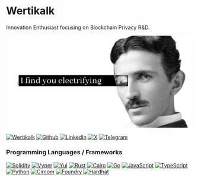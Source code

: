 # Wertikalk

Innovation Enthusiast focusing on Blockchain Privacy R&D.

![Tesla](./assets/cover.png)

[![Wertikalk](https://img.shields.io/badge/Wertikalk-ffffff?style=for-the-badge&logo=Wertikalk)](https://wertikalk.com/)
[![Github](https://img.shields.io/badge/GitHub-181717?style=for-the-badge&logo=github&logoColor=white)](https://github.com/wertikalk)
[![LinkedIn](https://img.shields.io/badge/LinkedIn-0A66C2?style=for-the-badge&logo=linkedin&logoColor=white)](https://www.linkedin.com/in/milos-bojinovic-765010202/)
[![X](https://img.shields.io/badge/X-000000?style=for-the-badge&logo=x&logoColor=white)](https://x.com/wertikalk)
[![Telegram](https://img.shields.io/badge/Telegram-26A5E4?style=for-the-badge&logo=telegram&logoColor=white)](https://t.me/wertikalk)

### Programming Languages / Frameworks

[![Solidity](https://img.shields.io/badge/Solidity-363636?style=for-the-badge&logo=solidity&logoColor=white)](https://docs.soliditylang.org/)
[![Vyper](https://img.shields.io/badge/Vyper-2B2B2B?style=for-the-badge&logo=python&logoColor=white)](https://vyper.readthedocs.io/)
[![Yul](https://img.shields.io/badge/Yul-333333?style=for-the-badge&logo=ethereum&logoColor=white)](https://docs.soliditylang.org/en/latest/yul.html)
[![Rust](https://img.shields.io/badge/Rust-000000?style=for-the-badge&logo=rust&logoColor=white)](https://www.rust-lang.org/)
[![Cairo](https://img.shields.io/badge/Cairo-8B0000?style=for-the-badge&logo=starknet&logoColor=white)](https://www.cairo-lang.org/)
[![Go](https://img.shields.io/badge/Go-00ADD8?style=for-the-badge&logo=go&logoColor=white)](https://golang.org/)
[![JavaScript](https://img.shields.io/badge/JavaScript-F7DF1E?style=for-the-badge&logo=javascript&logoColor=black)](https://developer.mozilla.org/en-US/docs/Web/JavaScript)
[![TypeScript](https://img.shields.io/badge/TypeScript-3178C6?style=for-the-badge&logo=typescript&logoColor=white)](https://www.typescriptlang.org/)
[![Python](https://img.shields.io/badge/Python-3776AB?style=for-the-badge&logo=python&logoColor=white)](https://www.python.org/)
[![Circom](https://img.shields.io/badge/Circom-2D2D2D?style=for-the-badge&logo=circom&logoColor=white)](https://docs.circom.io/)
[![Foundry](https://img.shields.io/badge/Foundry-FF4A00?style=for-the-badge&logo=foundry&logoColor=white)](https://book.getfoundry.sh/)
[![Hardhat](https://img.shields.io/badge/Hardhat-181717?style=for-the-badge&logo=hardhat&logoColor=yellow)](https://hardhat.org/)
